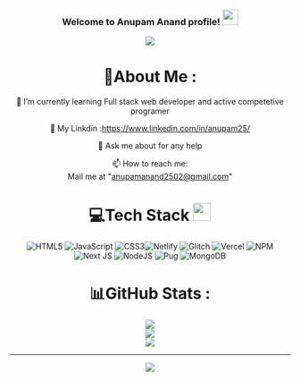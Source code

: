 <h3 align="center">
  Welcome to Anupam Anand profile!
  <img src="https://media.giphy.com/media/hvRJCLFzcasrR4ia7z/giphy.gif" width="28">
</h3>
<p align="center">
  <a href="https://github.com/anupam52"><img src="https://readme-typing-svg.herokuapp.com?color=%2336BCF7&center=true&vCenter=true&lines=Hi+%2C+welcome+to+my+Github+page;I+am+Anupam+Anand;I+am+a+B.Tech+student;Full+Stack+Developer;3C3"></a>
</p 


---
<div align="center">
  
# 💫About Me :
  
🌱 I’m currently learning Full stack web developer and active competetive programer 

 👯 My Linkdin :https://www.linkedin.com/in/anupam25/

 💬 Ask me about for any help

 📫 How to reach me:  
  Mail me at "anupamanand2502@gmail.com"  
  


# 💻Tech Stack <img src = "https://media2.giphy.com/media/QssGEmpkyEOhBCb7e1/giphy.gif?cid=ecf05e47a0n3gi1bfqntqmob8g9aid1oyj2wr3ds3mg700bl&rid=giphy.gif" width = 32px> 
![HTML5](https://img.shields.io/badge/html5-%23E34F26.svg?style=for-the-badge&logo=html5&logoColor=white) ![JavaScript](https://img.shields.io/badge/javascript-%23323330.svg?style=for-the-badge&logo=javascript&logoColor=%23F7DF1E) ![CSS3](https://img.shields.io/badge/css3-%231572B6.svg?style=for-the-badge&logo=css3&logoColor=white)![Netlify](https://img.shields.io/badge/netlify-%23000000.svg?style=for-the-badge&logo=netlify&logoColor=#00C7B7) ![Glitch](https://img.shields.io/badge/glitch-%233333FF.svg?style=for-the-badge&logo=glitch&logoColor=white) ![Vercel](https://img.shields.io/badge/vercel-%23000000.svg?style=for-the-badge&logo=vercel&logoColor=white) ![NPM](https://img.shields.io/badge/NPM-%23000000.svg?style=for-the-badge&logo=npm&logoColor=white) ![Next JS](https://img.shields.io/badge/Next-black?style=for-the-badge&logo=next.js&logoColor=white) ![NodeJS](https://img.shields.io/badge/node.js-6DA55F?style=for-the-badge&logo=node.js&logoColor=white) ![Pug](https://img.shields.io/badge/Pug-FFF?style=for-the-badge&logo=pug&logoColor=A86454)  ![MongoDB](https://img.shields.io/badge/MongoDB-%234ea94b.svg?style=for-the-badge&logo=mongodb&logoColor=white) 
# 📊GitHub Stats :
![](https://github-readme-stats.vercel.app/api?username=anupam52&theme=radical&hide_border=false&include_all_commits=false&count_private=false)<br/>
![](https://github-readme-streak-stats.herokuapp.com/?user=anupam52&theme=radical&hide_border=false)<br/>
![](https://github-readme-stats.vercel.app/api/top-langs/?username=anupam52&theme=radical&hide_border=false&include_all_commits=false&count_private=false&layout=compact)

---
![](https://komarev.com/ghpvc/?username=Anchc1&label=Visitors+Count&color=brightgreen)
</div>
